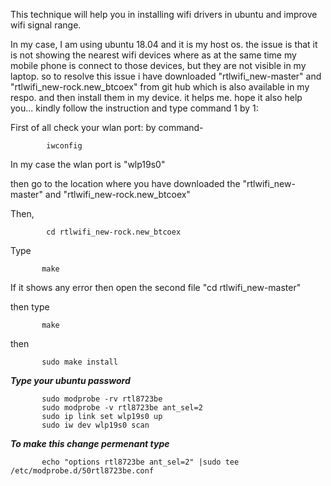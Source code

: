 This technique will help you in installing wifi drivers in ubuntu and improve wifi signal range.

In my case, I am using ubuntu 18.04 and it is my host os. the issue is that it is not showing the nearest wifi devices where as at the same time my mobile phone is connect to those devices, but they are not visible in my laptop. so to resolve this issue i have downloaded "rtlwifi_new-master" and "rtlwifi_new-rock.new_btcoex" from git hub which is also available in my respo. and then install them in my device. it helps me. hope it also help you...
kindly follow the instruction and type command 1 by 1:

First of all check your wlan port:
by command-

            iwconfig
            
In my case the wlan port is "wlp19s0"

then go to the location where you have downloaded the "rtlwifi_new-master" and "rtlwifi_new-rock.new_btcoex"

Then,
            
            cd rtlwifi_new-rock.new_btcoex

Type    

           make
 
 If it shows any error then open the second file "cd rtlwifi_new-master" 

 then type 
 
           make

 then 
 
           sudo make install

 ***Type your ubuntu password***

           sudo modprobe -rv rtl8723be
           sudo modprobe -v rtl8723be ant_sel=2
           sudo ip link set wlp19s0 up
           sudo iw dev wlp19s0 scan


 ***To make this change permenant type***
 			       
           echo "options rtl8723be ant_sel=2" |sudo tee /etc/modprobe.d/50rtl8723be.conf

